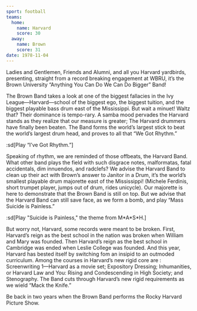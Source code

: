```yaml
---
sport: football
teams:
  home:
    name: Harvard
    score: 30
  away:
    name: Brown
    score: 31
date: 1978-11-04
---
```


Ladies and Gentlemen, Friends and Alumni, and all you Harvard yardbirds, presenting, straight from a record breaking engagement at WBRU, it’s the Brown University “Anything You Can Do We Can Do Bigger” Band!

The Brown Band takes a look at one of the biggest fallacies in the Ivy League—Harvard—school of the biggest ego, the biggest tuition, and the biggest playable bass drum east of the Mississippi. But wait a minuet! Waltz that? Their dominance is tempo-rary. A samba mood pervades the Harvard stands as they realize that our measure is greater; The Harvard drummers have finally been beaten. The Band forms the world’s largest stick to beat the world’s largest drum head, and proves to all that “We Got Rhythm.”

:sd[Play “I’ve Got Rhythm.”]

Speaking of rhythm, we are reminded of those offbeats, the Harvard Band. What other band plays the field with such disgrace notes, malformatas, fatal accidentals, dim innuendos, and radclefs? We advise the Harvard Band to clean up their act with Brown’s answer to Janitor in a Drum, it’s the world’s smallest playable drum majorette east of the Mississippi! (Michele Ferdinis, short trumpet player, jumps out of drum, rides unicycle). Our majorette is here to demonstrate that the Brown Band is still on top. But we advise that the Harvard Band can still save face, as we form a bomb, and play “Mass Suicide is Painless.”

:sd[Play "Suicide is Painless," the theme from M\*A\*S\*H.]

But worry not, Harvard, some records were meant to be broken. First, Harvard’s reign as the best school in the nation was broken when William and Mary was founded. Then Harvard’s reign as the best school in Cambridge was ended when Leslie College was founded. And this year, Harvard has bested itself by switching fom an insipid to an outmoded curriculum. Among the courses in Harvard’s new rigid core are : Screenwriting 1—Harvard as a movie set; Expository Dressing; Inhumanities, or Harvard Law and You: Rising and Condescending in High Society; and Stenography. The Band cuts through Harvard’s new rigid requirements as we wield “Mack the Knife.”

Be back in two years when the Brown Band performs the Rocky Harvard Picture Show.
